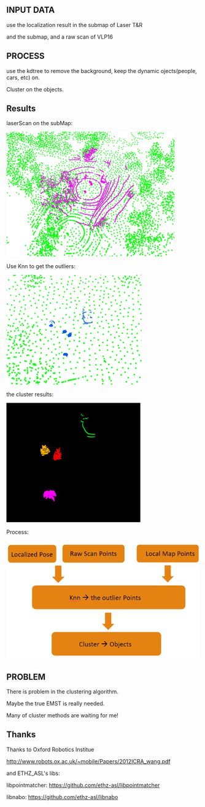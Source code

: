 ## INPUT DATA

use the localization result in the submap of Laser T&R

and the submap, and a raw scan of VLP16

## PROCESS

use the kdtree to remove the background, keep the dynamic ojects(people, cars, etc) on.

Cluster on the objects.

## Results

laserScan on the subMap:

![](./image/1.png)

Use Knn to get the outliers:

![](./image/2.png)

the cluster results:

![](./image/0.png)

Process:

![](./image/4.png)

## PROBLEM

There is problem in the clustering algorithm. 

Maybe the true EMST is really needed.

Many of cluster methods are waiting for me! 

## Thanks

Thanks to Oxford Robotics Institue 

http://www.robots.ox.ac.uk/~mobile/Papers/2012ICRA_wang.pdf

and ETHZ_ASL's libs:

libpointmatcher:   https://github.com/ethz-asl/libpointmatcher

libnabo:   https://github.com/ethz-asl/libnabo
